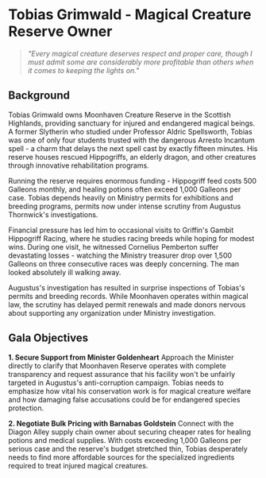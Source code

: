 # Tobias Grimwald - Magical Creature Reserve Owner

> *"Every magical creature deserves respect and proper care, though I must admit some are considerably more profitable than others when it comes to keeping the lights on."*

## Background

Tobias Grimwald owns Moonhaven Creature Reserve in the Scottish Highlands, providing sanctuary for injured and endangered magical beings. A former Slytherin who studied under Professor Aldric Spellsworth, Tobias was one of only four students trusted with the dangerous Arresto Incantum spell - a charm that delays the next spell cast by exactly fifteen minutes. His reserve houses rescued Hippogriffs, an elderly dragon, and other creatures through innovative rehabilitation programs.

Running the reserve requires enormous funding - Hippogriff feed costs 500 Galleons monthly, and healing potions often exceed 1,000 Galleons per case. Tobias depends heavily on Ministry permits for exhibitions and breeding programs, permits now under intense scrutiny from Augustus Thornwick's investigations.

Financial pressure has led him to occasional visits to Griffin's Gambit Hippogriff Racing, where he studies racing breeds while hoping for modest wins. During one visit, he witnessed Cornelius Pemberton suffer devastating losses - watching the Ministry treasurer drop over 1,500 Galleons on three consecutive races was deeply concerning. The man looked absolutely ill walking away.

Augustus's investigation has resulted in surprise inspections of Tobias's permits and breeding records. While Moonhaven operates within magical law, the scrutiny has delayed permit renewals and made donors nervous about supporting any organization under Ministry investigation.

## Gala Objectives

**1. Secure Support from Minister Goldenheart**
Approach the Minister directly to clarify that Moonhaven Reserve operates with complete transparency and request assurance that his facility won't be unfairly targeted in Augustus's anti-corruption campaign. Tobias needs to emphasize how vital his conservation work is for magical creature welfare and how damaging false accusations could be for endangered species protection.

**2. Negotiate Bulk Pricing with Barnabas Goldstein**
Connect with the Diagon Alley supply chain owner about securing cheaper rates for healing potions and medical supplies. With costs exceeding 1,000 Galleons per serious case and the reserve's budget stretched thin, Tobias desperately needs to find more affordable sources for the specialized ingredients required to treat injured magical creatures.
